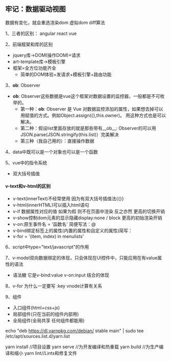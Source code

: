 ## 牢记：数据驱动视图
数据有变化，就会重选渲染dom
虚拟dom diff算法

1、三者的区别：
angular
react
vue

2、前端框架和库的区别
- jquery库->DOM(操作DOM)+请求
- art-template库->模板引擎
- 框架=全方位功能齐全
  - 简单的DOM体验+发请求+模板引擎+路由功能


3、__ob__: Observer
- __ob__: Observer这些数据是vue这个框架对数据设置的监控器，一般都是不可枚举的。
  - 第一种：__ob__: Observer 是 Vue 对数据监控添加的属性，如果想去掉可以用赋值的方式。例如Object.assign({},this.owner)。 用这种方式也是可以解决。
  - 第二种：假设list里面存放的就是那些带有__ob__: Observer的可以用JSON.parse(JSON.stringify(this.list)）完美解决
  - 第三种（我自己用的）：直接操作数据

4、data中既可以是一个对象也可以是一个函数


5、vue中的指令系统
- 双大括号插值
#### v-text和v-html的区别
- v-text(innerText)不经常使用 因为有双大括号插值法{{}}
- v-html(innerHTML)可以插入html语句
- v-if 数据属性对应的值 如果为假 则不在页面中渲染 反之亦然 更高的切换开销
- v-show控制dom元素的显示隐藏display:none / block 更高的初始渲染开销
- v-on:原生事件名 = '函数名' 简便写法：@
- v-bind绑定标签上的属性(内置的属性和自定义的属性)简写：
- v-for = '(item, index) in menulists'

6、script中type="text/javascript"的作用

7、v-model双向数据绑定的体现，只会体现在UI控件中，只能应用在有value属性的语法
- 语法糖 它是v-bind:value v-on:input 结合的体现

8、v-for 为什么一定要写 :key vnode计算有关系

9、组件
- 入口组件(html+css+js)
- 局部组件(只在当前的组件内部用)
- 全局组件(全局共享 任何组件都能用)


echo "deb https://dl.yarnpkg.com/debian/ stable main" | sudo tee /etc/apt/sources.list.d/yarn.list

yarn install //项目设置
yarn serve //为开发编译和热重载
yarn build //为生产编译和缩小
yarn lint//Lints和修复文件





